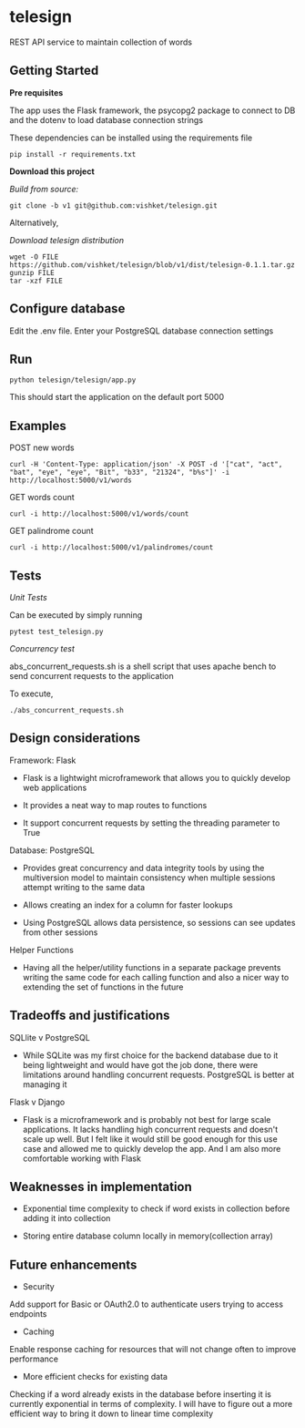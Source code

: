 # telesign

REST API service to maintain collection of words

## Getting Started

**Pre requisites**

The app uses the Flask framework, the psycopg2 package to connect to DB
and the dotenv to load database connection strings

These dependencies can be installed using the requirements file 

```
pip install -r requirements.txt
```

**Download this project**

*Build from source:*

```
git clone -b v1 git@github.com:vishket/telesign.git

```

Alternatively, 

*Download telesign distribution*

```
wget -O FILE https://github.com/vishket/telesign/blob/v1/dist/telesign-0.1.1.tar.gz
gunzip FILE
tar -xzf FILE
```

## Configure database

Edit the .env file. Enter your PostgreSQL database connection settings

## Run

```
python telesign/telesign/app.py
```

This should start the application on the default port 5000

## Examples

POST new words

```
curl -H 'Content-Type: application/json' -X POST -d '["cat", "act", "bat", "eye", "eye", "Bit", "b33", "21324", "b%s"]' -i http://localhost:5000/v1/words
```

GET words count

```
curl -i http://localhost:5000/v1/words/count
```

GET palindrome count

```
curl -i http://localhost:5000/v1/palindromes/count
```

## Tests

*Unit Tests*

Can be executed by simply running

```
pytest test_telesign.py 
```

*Concurrency test*

abs_concurrent_requests.sh is a shell script that uses apache bench to
send concurrent requests to the application

To execute, 

```
./abs_concurrent_requests.sh
```

## Design considerations 

Framework: Flask

- Flask is a lightwight microframework that allows you to quickly develop 
web applications

- It provides a neat way to map routes to functions

- It support concurrent requests by setting the threading parameter to 
True

Database: PostgreSQL

- Provides great concurrency and data integrity tools by using the 
multiversion model to maintain consistency when multiple sessions attempt 
writing to the same data

- Allows creating an index for a column for faster lookups

- Using PostgreSQL allows data persistence, so sessions can see updates
from other sessions

Helper Functions

- Having all the helper/utility functions in a separate package prevents 
writing the same code for each calling function and also a nicer way to
extending the set of functions in the future
   
## Tradeoffs and justifications

SQLlite v PostgreSQL

- While SQLite was my first choice for the backend database due to it 
being lightweight and would have got the job done, there were limitations 
around handling concurrent requests. PostgreSQL is better at managing it

Flask v Django

- Flask is a microframework and is probably not best for large scale 
applications. It lacks handling high concurrent requests and doesn't scale
up well. But I felt like it would still be good enough for this use case
and allowed me to quickly develop the app. And I am also more 
comfortable working with Flask 

## Weaknesses in implementation 

- Exponential time complexity to check if word exists in collection 
before adding it into collection

- Storing entire database column locally in memory(collection array) 

## Future enhancements

- Security

Add support for Basic or OAuth2.0 to authenticate users trying to 
access endpoints 

- Caching

Enable response caching for resources that will not change often to 
improve performance

- More efficient checks for existing data

Checking if a word already exists in the database before inserting it is 
currently exponential in terms of complexity. I will have to figure out 
a more efficient way to bring it down to linear time complexity
